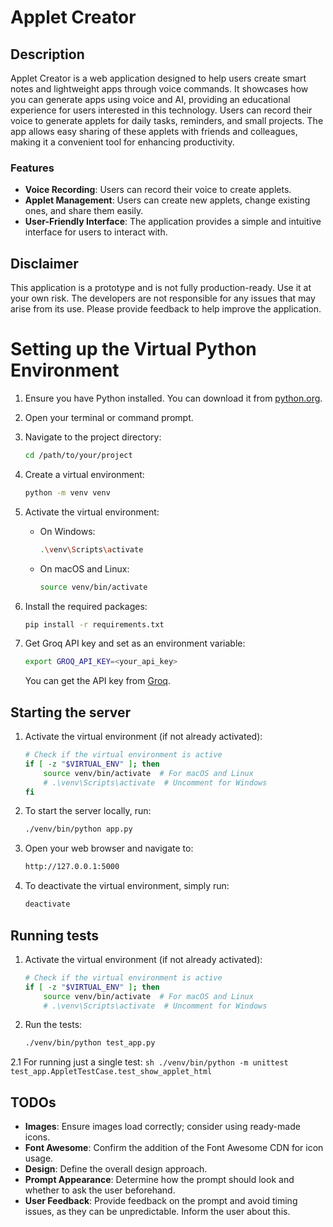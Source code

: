 # Applet Creator

## Description
Applet Creator is a web application designed to help users create smart notes and lightweight apps through voice commands. It showcases how you can generate apps using voice and AI, providing an educational experience for users interested in this technology. Users can record their voice to generate applets for daily tasks, reminders, and small projects. The app allows easy sharing of these applets with friends and colleagues, making it a convenient tool for enhancing productivity.

### Features
- **Voice Recording**: Users can record their voice to create applets.
- **Applet Management**: Users can create new applets, change existing ones, and share them easily.
- **User-Friendly Interface**: The application provides a simple and intuitive interface for users to interact with.

## Disclaimer
This application is a prototype and is not fully production-ready. Use it at your own risk. The developers are not responsible for any issues that may arise from its use. Please provide feedback to help improve the application.

# Setting up the Virtual Python Environment

1. Ensure you have Python installed. You can download it from [python.org](https://www.python.org/).

2. Open your terminal or command prompt.

3. Navigate to the project directory:
    ```sh
    cd /path/to/your/project
    ```

4. Create a virtual environment:
    ```sh
    python -m venv venv
    ```

5. Activate the virtual environment:
    - On Windows:
        ```sh
        .\venv\Scripts\activate
        ```
    - On macOS and Linux:
        ```sh
        source venv/bin/activate
        ```

6. Install the required packages:
    ```sh
    pip install -r requirements.txt
    ```
7. Get Groq API key and set as an environment variable:
    ```sh
    export GROQ_API_KEY=<your_api_key>
    ``` 
    You can get the API key from [Groq](https://console.groq.com/).



## Starting the server

1. Activate the virtual environment (if not already activated):
    ```sh
    # Check if the virtual environment is active
    if [ -z "$VIRTUAL_ENV" ]; then
        source venv/bin/activate  # For macOS and Linux
        # .\venv\Scripts\activate  # Uncomment for Windows
    fi
    ```

2. To start the server locally, run:
    ```sh
    ./venv/bin/python app.py
    ```

3. Open your web browser and navigate to:
    ```sh
    http://127.0.0.1:5000
    ```

4. To deactivate the virtual environment, simply run:
    ```sh
    deactivate
    ```

## Running tests

1. Activate the virtual environment (if not already activated):
    ```sh
    # Check if the virtual environment is active
    if [ -z "$VIRTUAL_ENV" ]; then
        source venv/bin/activate  # For macOS and Linux
        # .\venv\Scripts\activate  # Uncomment for Windows
    ```

2. Run the tests:
    ```sh
    ./venv/bin/python test_app.py
    ```
2.1 For running just a single test:
    ```sh
    ./venv/bin/python -m unittest test_app.AppletTestCase.test_show_applet_html
    ```

## TODOs
- **Images**: Ensure images load correctly; consider using ready-made icons.
- **Font Awesome**: Confirm the addition of the Font Awesome CDN for icon usage.
- **Design**: Define the overall design approach.
- **Prompt Appearance**: Determine how the prompt should look and whether to ask the user beforehand.
- **User Feedback**: Provide feedback on the prompt and avoid timing issues, as they can be unpredictable. Inform the user about this.